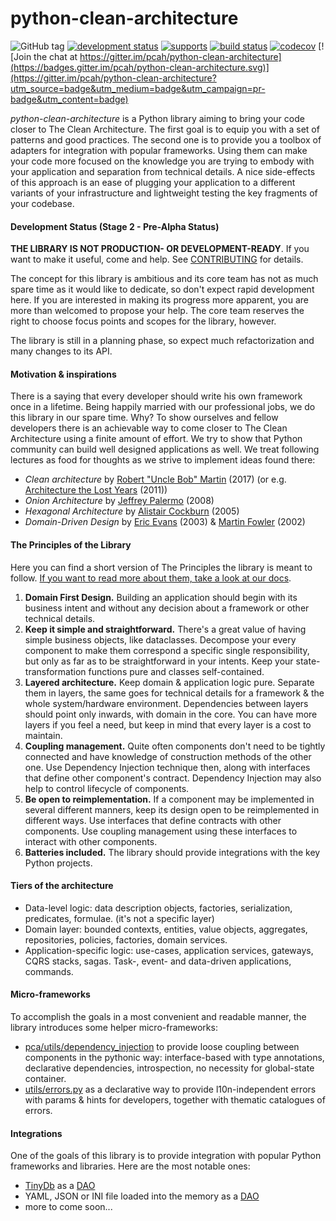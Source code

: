 # python-clean-architecture

![GitHub tag](https://img.shields.io/github/tag-date/pcah/python-clean-architecture.svg?style=popout)
[![development status](https://img.shields.io/badge/development%20status-pre--alpha-orange.svg)](https://pypi.org/project/python-clean-architecture/)
[![supports](https://img.shields.io/pypi/pyversions/python-clean-architecture)](docker-compose.dev.yml)
[![build status](https://img.shields.io/github/workflow/status/pcah/python-clean-architecture/code--quality)](https://github.com/pcah/python-clean-architecture/actions)
[![codecov](https://codecov.io/gh/pcah/python-clean-architecture/branch/master/graph/badge.svg)](https://codecov.io/gh/pcah/python-clean-architecture) [![Join the chat at https://gitter.im/pcah/python-clean-architecture](https://badges.gitter.im/pcah/python-clean-architecture.svg)](https://gitter.im/pcah/python-clean-architecture?utm_source=badge&utm_medium=badge&utm_campaign=pr-badge&utm_content=badge)

*python-clean-architecture* is a Python library aiming to bring your code closer to The Clean Architecture. The first goal is to equip you with a set of patterns and good practices. The second one is to provide you a toolbox of adapters for integration with popular frameworks. Using them can make your code more focused on the knowledge you are trying to embody with your application and separation from technical details. A nice side-effects of this approach is an ease of plugging your application to a different variants of your infrastructure and lightweight testing the key fragments of your codebase.

<!-- markdownlint-disable-next-line MD001 -->
#### Development Status  (Stage 2 - Pre-Alpha Status)

**THE LIBRARY IS NOT PRODUCTION- OR DEVELOPMENT-READY**. If you want to make it useful, come and help. See [CONTRIBUTING](CONTRIBUTING.md) for details.

The concept for this library is ambitious and its core team has not as much spare time as it would like to dedicate, so don't expect rapid development here. If you are interested in making its progress more apparent, you are more than welcomed to propose your help. The core team reserves the right to choose focus points and scopes for the library, however.

The library is still in a planning phase, so expect much refactorization and many changes to its API.

#### Motivation & inspirations

There is a saying that every developer should write his own framework once in a lifetime. Being happily married with our professional jobs, we do this library in our spare time. Why? To show ourselves and fellow developers there is an achievable way to come closer to The Clean Architecture using a finite amount of effort. We try to show that Python community can build well designed applications as well. We treat following lectures as food for thoughts as we strive to implement ideas found there:

- _Clean architecture_ by [Robert "Uncle Bob" Martin](https://www.oreilly.com/library/view/clean-architecture-a/9780134494272/) (2017) (or e.g. [Architecture the Lost Years](http://www.youtube.com/watch?v=WpkDN78P884) (2011))
- _Onion Architecture_ by [Jeffrey Palermo](http://jeffreypalermo.com/blog/the-onion-architecture-part-1/) (2008)
- _Hexagonal Architecture_ by [Alistair Cockburn](http://alistair.cockburn.us/Hexagonal+architecture) (2005)
- _Domain-Driven Design_ by [Eric Evans](http://dddcommunity.org/book/evans_2003/) (2003) & [Martin Fowler](https://martinfowler.com/tags/domain%20driven%20design.html) (2002)

#### The Principles of the Library

Here you can find a short version of The Principles the library is meant to follow. [If you want to read more about them, take a look at our docs](docs/PRINCIPLES.md).

1. **Domain First Design.** Building an application should begin with its business intent and without any decision about a framework or other technical details.
2. **Keep it simple and straightforward.** There's a great value of having simple business objects, like dataclasses. Decompose your every component to make them correspond a specific single responsibility, but only as far as to be straightforward in your intents. Keep your state-transformation functions pure and classes self-contained.
3. **Layered architecture.** Keep domain & application logic pure. Separate them in layers, the same goes for technical details for a framework & the whole system/hardware environment. Dependencies between layers should point only inwards, with domain in the core. You can have more layers if you feel a need, but keep in mind that every layer is a cost to maintain.
4. **Coupling management.** Quite often components don't need to be tightly connected and have knowledge of construction methods of the other one. Use Dependency Injection technique then, along with interfaces that define other component's contract. Dependency Injection may also help to control lifecycle of components.
5. **Be open to reimplementation.** If a component may be implemented in several different manners, keep its design open to be reimplemented in different ways. Use interfaces that define contracts with other components. Use coupling management using these interfaces to interact with other components.
6. **Batteries included.** The library should provide integrations with the key Python projects.

#### Tiers of the architecture

- Data-level logic: data description objects, factories, serialization, predicates, formulae. (it's not a specific layer)
- Domain layer: bounded contexts, entities, value objects, aggregates, repositories, policies, factories, domain services.
- Application-specific logic: use-cases, application services, gateways, CQRS stacks, sagas. Task-, event- and data-driven applications, commands.

#### Micro-frameworks

To accomplish the goals in a most convenient and readable manner, the library introduces some helper micro-frameworks:

- [pca/utils/dependency_injection](pca/utils/dependency_injection) to provide loose coupling between components in the pythonic way: interface-based with type annotations, declarative dependencies, introspection, no necessity for global-state container.
- [utils/errors.py](pca/utils/errors.py) as a declarative way to provide l10n-independent errors with params & hints for developers, together with thematic catalogues of errors.

#### Integrations

One of the goals of this library is to provide integration with popular Python frameworks and libraries. Here are the most notable ones:

- [TinyDb](https://tinydb.readthedocs.io) as a [DAO](pca/integration/tinydb.py)
- YAML, JSON or INI file loaded into the memory as a [DAO](pca/data/dao/file.py)
- more to come soon...
